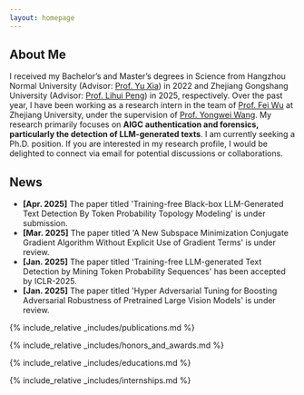 ```yaml
---
layout: homepage
---
```


## About Me
I received my Bachelor’s and Master’s degrees in Science from Hangzhou Normal University (Advisor: [Prof. Yu Xia](https://sxxy.hznu.edu.cn/c/2021-08-11/2574064.shtml)) in 2022 and Zhejiang Gongshang University (Advisor: [Prof. Lihui Peng](https://yjszs.zjgsu.edu.cn/2021/0616/c1697a89807/page.htm)) in 2025, respectively. 
Over the past year, I have been working as a research intern in the team of [Prof. Fei Wu](https://person.zju.edu.cn/wufei) at Zhejiang University, under the supervision of [Prof. Yongwei Wang](https://enkiwang.github.io/). My research primarily focuses on **AIGC authentication and forensics, particularly the detection of LLM-generated texts**.
I am currently seeking a Ph.D. position. If you are interested in my research profile, I would be delighted to connect via email for potential discussions or collaborations.

<!-- I am a Ph.D. student in [School of Data Science and Engineering](https://dase.ecnu.edu.cn/) of [East China Normal University](https://www.ecnu.edu.cn/) and a member of [DI DaSE](https://decisionintelligence.github.io/index), advised by Prof.[Chenjuan Guo](https://scholar.google.com.hk/citations?hl=zh-CN&user=WMXNm88AAAAJ) and A/Prof.[Yang 
Shu](https://shuyang96.github.io). My reasearch interests focus on Time Series Analysis based on Deep Learning, including forecasting, classification, time series fundation model, large language model for time series, multi-modal time series model.  -->

<!-- - **Computer Vision:** image recognition, image generation, video captioning
- **Machine Learning:** meta-learning, incremental learning, transfer learning -->

## News

- **[Apr. 2025]** The paper titled 'Training-free Black-box LLM-Generated Text Detection By Token Probability Topology Modeling' is under submission.
- **[Mar. 2025]** The paper titled 'A New Subspace Minimization Conjugate Gradient Algorithm Without Explicit Use of Gradient Terms' is under review.
- **[Jan. 2025]** The paper titled 'Training-free LLM-generated Text Detection by Mining Token Probability Sequences' has been accepted by ICLR-2025.
- **[Jan. 2025]** The paper titled 'Hyper Adversarial Tuning for Boosting Adversarial Robustness of Pretrained Large Vision Models' is under review.

{% include_relative _includes/publications.md %}

{% include_relative _includes/honors_and_awards.md %}

{% include_relative _includes/educations.md %}

{% include_relative _includes/internships.md %}

